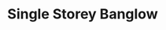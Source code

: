 ---
layout: post
categories: [rent, house, banglow]
title: "Single Storey Banglow"
price: "25000"
front: "1 Room"
beds: "3"
baths: "1"
workshops: "Kitchen, TV Lounge"
address: "Muhalla Ameer Abad"
type: "BANGLOW ON RENT"
area: "12 Marla"
---